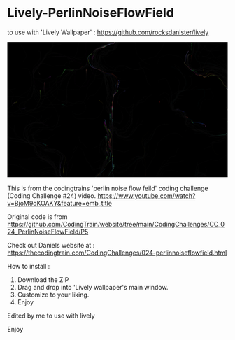 # Lively-PerlinNoiseFlowField
to use with 'Lively Wallpaper' : https://github.com/rocksdanister/lively

![Particles with different colors showing](https://github.com/Darahz/Lively-PerlinNoiseFlowField/blob/main/thumbnail.png)

This is from the codingtrains 'perlin noise flow feild' coding challenge (Coding Challenge #24) video.
https://www.youtube.com/watch?v=BjoM9oKOAKY&feature=emb_title

Original code is from 
https://github.com/CodingTrain/website/tree/main/CodingChallenges/CC_024_PerlinNoiseFlowField/P5

Check out Daniels website at : 
https://thecodingtrain.com/CodingChallenges/024-perlinnoiseflowfield.html

How to install : 
  1. Download the ZIP
  2. Drag and drop into 'Lively wallpaper's main window.
  3. Customize to your liking.
  4. Enjoy

Edited by me to use with lively

Enjoy

